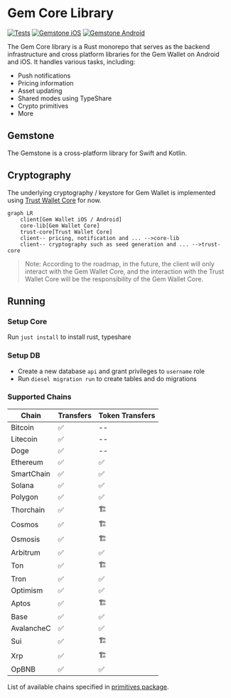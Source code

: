 # Gem Core Library

[![Tests](https://github.com/gemwalletcom/core/actions/workflows/ci.yml/badge.svg)](https://github.com/gemwalletcom/core/actions/workflows/ci.yml)
[![Gemstone iOS](https://github.com/gemwalletcom/core/actions/workflows/ci-stone-ios.yml/badge.svg)](https://github.com/gemwalletcom/core/actions/workflows/ci-stone-ios.yml)
[![Gemstone Android](https://github.com/gemwalletcom/core/actions/workflows/ci-stone-android.yml/badge.svg)](https://github.com/gemwalletcom/core/actions/workflows/ci-stone-android.yml)

The Gem Core library is a Rust monorepo that serves as the backend infrastructure and cross platform libraries for the Gem Wallet on Android and iOS. It handles various tasks, including:

- Push notifications
- Pricing information
- Asset updating
- Shared modes using TypeShare
- Crypto primitives
- More

## Gemstone

The Gemstone is a cross-platform library for Swift and Kotlin.

## Cryptography

The underlying cryptography / keystore for Gem Wallet is implemented using [Trust Wallet Core](https://github.com/trustwallet/wallet-core) for now.

```mermaid
graph LR
    client[Gem Wallet iOS / Android]
    core-lib[Gem Wallet Core]
    trust-core[Trust Wallet Core]
    client-- pricing, notification and ... -->core-lib
    client-- cryptography such as seed generation and ... -->trust-core
```

> Note: According to the roadmap, in the future, the client will only interact with the Gem Wallet Core, and the interaction with the Trust Wallet Core will be the responsibility of the Gem Wallet Core.

## Running

### Setup Core

Run `just install` to install rust, typeshare

### Setup DB

- Create a new database `api` and grant privileges to `username` role
- Run `diesel migration run` to create tables and do migrations

### Supported Chains

| Chain        | Transfers     | Token Transfers |
|--------------|---------------|-----------------|
| Bitcoin      | ✅            | --              |
| Litecoin     | ✅            | --              |
| Doge         | ✅            | --              |
| Ethereum     | ✅            | ✅               |
| SmartChain   | ✅            | ✅               |
| Solana       | ✅            | ✅               |
| Polygon      | ✅            | ✅               |
| Thorchain    | ✅            | 🏗               |
| Cosmos       | ✅            | 🏗               |
| Osmosis      | ✅            | 🏗               |
| Arbitrum     | ✅            | ✅               |
| Ton          | ✅            | 🏗               |
| Tron         | ✅            | ✅               |
| Optimism     | ✅            | ✅               |
| Aptos        | ✅            | 🏗               |
| Base         | ✅            | ✅               |
| AvalancheC   | ✅            | ✅               |
| Sui          | ✅            | 🏗               |
| Xrp          | ✅            | 🏗               |
| OpBNB        | ✅            | ✅               |

List of available chains specified in [primitives package](https://github.com/gemwalletcom/core/blob/main/crates/primitives/src/chain.rs).
